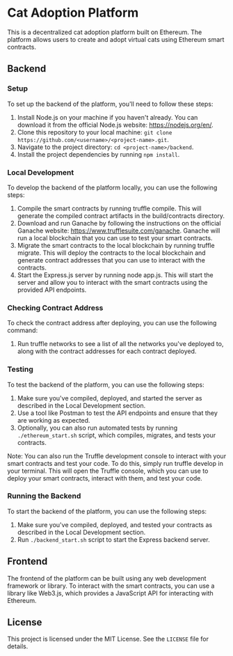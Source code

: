 # Cat Adoption Platform

This is a decentralized cat adoption platform built on Ethereum. The platform allows users to create and adopt virtual cats using Ethereum smart contracts.

## Backend

### Setup

To set up the backend of the platform, you'll need to follow these steps:

1. Install Node.js on your machine if you haven't already. You can download it from the official Node.js website: https://nodejs.org/en/.
2. Clone this repository to your local machine: `git clone https://github.com/<username>/<project-name>.git`.
3. Navigate to the project directory: `cd <project-name>/backend`.
4. Install the project dependencies by running `npm install`.

### Local Development

To develop the backend of the platform locally, you can use the following steps:

1. Compile the smart contracts by running truffle compile. This will generate the compiled contract artifacts in the build/contracts directory.
2. Download and run Ganache by following the instructions on the official Ganache website: https://www.trufflesuite.com/ganache. Ganache will run a local blockchain that you can use to test your smart contracts.
3. Migrate the smart contracts to the local blockchain by running truffle migrate. This will deploy the contracts to the local blockchain and generate contract addresses that you can use to interact with the contracts.
4. Start the Express.js server by running node app.js. This will start the server and allow you to interact with the smart contracts using the provided API endpoints.

### Checking Contract Address
To check the contract address after deploying, you can use the following command:

1. Run truffle networks to see a list of all the networks you've deployed to, along with the contract addresses for each contract deployed.

### Testing

To test the backend of the platform, you can use the following steps:

1. Make sure you've compiled, deployed, and started the server as described in the Local Development section.
2. Use a tool like Postman to test the API endpoints and ensure that they are working as expected.
3. Optionally, you can also run automated tests by running `./ethereum_start.sh` script, which compiles, migrates, and tests your contracts.

Note: You can also run the Truffle development console to interact with your smart contracts and test your code. To do this, simply run truffle develop in your terminal. This will open the Truffle console, which you can use to deploy your smart contracts, interact with them, and test your code.

### Running the Backend

To start the backend of the platform, you can use the following steps:

1. Make sure you've compiled, deployed, and tested your contracts as described in the Local Development section.
2. Run `./backend_start.sh` script to start the Express backend server.

## Frontend

The frontend of the platform can be built using any web development framework or library. To interact with the smart contracts, you can use a library like Web3.js, which provides a JavaScript API for interacting with Ethereum.

## License

This project is licensed under the MIT License. See the `LICENSE` file for details.